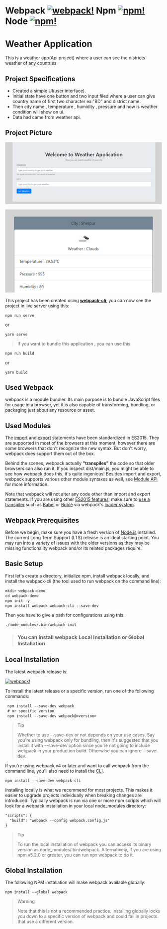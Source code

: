 # Webpack [![webpack!](https://img.shields.io/npm/v/webpack.svg?label=webpack&style=flat-square&maxAge=3600)](https://github.com/webpack/webpack/releases)  Npm [![npm!](https://camo.githubusercontent.com/dcf3110e99c354b13ab7d252b5141df6f9c69710b4d1a6c5194089a5c7b82ff1/68747470733a2f2f696d672e736869656c64732e696f2f6e706d2f762f7765627061636b2e737667)](https://www.npmjs.com/package/webpack) Node [![npm!](https://camo.githubusercontent.com/5e5b1cbb3d334242e102ee5f94fe7f9bf5cf8856b4e8caba43068c07d74809e8/68747470733a2f2f696d672e736869656c64732e696f2f6e6f64652f762f7765627061636b2e737667)](https://nodejs.org/en/) 


# Weather Application 
This is a weather app(Api project) where a user can see the districts weather of any countries  

## Project Specifications

+ Created a simple UI(user interface).
+ Initial state have one button and two input filed where a user can give country name of first two character ex:"BD" and district name.
+ Then city name , temperature , humidity , pressure and how is weather condition will show on ui.
+ Data had came from weather api.


## Project Picture

![Weather app!](/src/images/weather_app.PNG "Weather app")

![Weather app!](/src/images/weather_data.PNG "Weather app")


This project has been created using **[webpack-cli](https://github.com/webpack/webpack-cli)**, you can now see the project in live server using this:

```
npm run serve
```

or

```
yarn serve
```
> If you want to bundle this application ,  you can use this:

```
npm run build
```

or

```
yarn build
```



## Used Webpack
webpack is a module bundler. Its main purpose is to bundle JavaScript files for usage in a browser, yet it is also capable of transforming, bundling, or packaging just about any resource or asset.

## Used Modules

The [import](https://developer.mozilla.org/en-US/docs/Web/JavaScript/Reference/Statements/import) and [export](https://developer.mozilla.org/en-US/docs/Web/JavaScript/Reference/Statements/export) statements have been standardized in ES2015. They are supported in most of the browsers at this moment, however there are some browsers that don't recognize the new syntax. But don't worry, webpack does support them out of the box.

Behind the scenes, webpack actually **"transpiles"** the code so that older browsers can also run it. If you inspect dist/main.js, you might be able to see how webpack does this, it's quite ingenious! Besides import and export, webpack supports various other module syntaxes as well, see [Module API](https://webpack.js.org/api/module-methods) for more information.

Note that webpack will not alter any code other than import and export statements. If you are using other [ES2015 features](http://es6-features.org/), make sure to [use a transpiler](https://webpack.js.org/loaders/#transpiling) such as [Babel](https://babeljs.io/) or [Bublé](https://buble.surge.sh/guide/) via webpack's [loader system](https://webpack.js.org/concepts/loaders/).



## Webpack Prerequisites
Before we begin, make sure you have a fresh version of [Node.js](https://nodejs.org/en/) installed. The current Long Term Support (LTS) release is an ideal starting point. You may run into a variety of issues with the older versions as they may be missing functionality webpack and/or its related packages require.


## Basic Setup

First let's create a directory, initialize npm, install webpack locally, and install the webpack-cli (the tool used to run webpack on the command line):

```
mkdir webpack-demo
cd webpack-demo
npm init -y
npm install webpack webpack-cli --save-dev
```

Then you have to give a path for configurations using this:
```
./node_modules/.bin/webpack init
```
> ### You can install webpack Local Installation or Global Installation


## Local Installation
The latest webpack release is:

[![webpack!](https://img.shields.io/npm/v/webpack.svg?label=webpack&style=flat-square&maxAge=3600)](https://github.com/webpack/webpack/releases)

To install the latest release or a specific version, run one of the following commands:

```
 npm install --save-dev webpack
 # or specific version
 npm install --save-dev webpack@<version>
```

> Tip
>
> Whether to use --save-dev or not depends on your use cases. Say you're using webpack only for bundling, then it's suggested that you install it with --save-dev option since you're not going to include webpack in your production build. Otherwise you can ignore --save-dev.


If you're using webpack v4 or later and want to call webpack from the command line, you'll also need to install the [CLI](https://webpack.js.org/api/cli/).

```
npm install --save-dev webpack-cli
```

Installing locally is what we recommend for most projects. This makes it easier to upgrade projects individually when breaking changes are introduced. Typically webpack is run via one or more npm scripts which will look for a webpack installation in your local node_modules directory:

```
"scripts": {
  "build": "webpack --config webpack.config.js"
}
```

> Tip
>
> To run the local installation of webpack you can access its binary version as node_modules/.bin/webpack. Alternatively, if you are using npm v5.2.0 or greater, you can run npx webpack to do it.


## Global Installation

The following NPM installation will make webpack available globally:

```
npm install --global webpack
```

> Warning
>
> Note that this is not a recommended practice. Installing globally locks you down to a specific version of webpack and could fail in projects that use a different version.
















